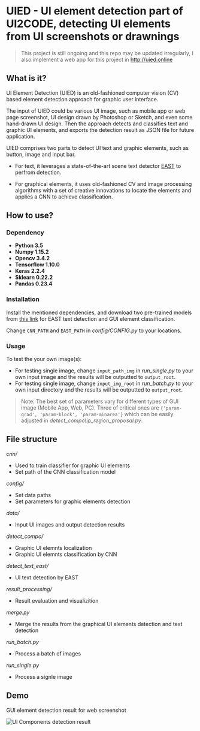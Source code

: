 # UIED - UI element detection part of UI2CODE, detecting UI elements from UI screenshots or drawnings

>This project is still ongoing and this repo may be updated irregularly, I also implement a web app for this project in http://uied.online

## What is it?

UI Element Detection (UIED) is an old-fashioned computer vision (CV) based element detection approach for graphic user interface. 

The input of UIED could be various UI image, such as mobile app or web page screenshot, UI design drawn by Photoshop or Sketch, and even some hand-drawn UI design. Then the approach detects and classifies text and graphic UI elements, and exports the detection result as JSON file for future application. 

UIED comprises two parts to detect UI text and graphic elements, such as button, image and input bar. 
* For text, it leverages a state-of-the-art scene text detector [EAST](https://github.com/argman/EAST) to perfrom detection. 

* For graphical elements, it uses old-fashioned CV and image processing algorithms with a set of creative innovations to locate the elements and applies a CNN to achieve classification. 
   
## How to use?

### Dependency
* **Python 3.5**
* **Numpy 1.15.2**
* **Opencv 3.4.2**
* **Tensorflow 1.10.0**
* **Keras 2.2.4**
* **Sklearn 0.22.2**
* **Pandas 0.23.4**

### Installation
Install the mentioned dependencies, and download two pre-trained models from [this link](https://drive.google.com/drive/folders/1MK0Om7Lx0wRXGDfNcyj21B0FL1T461v5?usp=sharing) for EAST text detection and GUI element classification.

Change ``CNN_PATH`` and ``EAST_PATH`` in *config/CONFIG.py* to your locations.

### Usage
To test the your own image(s):
* For testing single image, change ``input_path_img`` in *run_single.py* to your own input image and the results will be outputted to ``output_root``.
* For testing single image, change ``input_img_root`` in *run_batch.py* to your own input directory and the results will be outputted to ``output_root``.

> Note: The best set of parameters vary for different types of GUI image (Mobile App, Web, PC). Three of critical ones are ``{'param-grad', 'param-block', 'param-minarea'}`` which can be easily adjusted in *detect_compo\ip_region_proposal.py*.
   
## File structure
*cnn/*
* Used to train classifier for graphic UI elements
* Set path of the CNN classification model

*config/*
* Set data paths 
* Set parameters for graphic elements detection

*data/*
* Input UI images and output detection results

*detect_compo/*
* Graphic UI elemnts localization
* Graphic UI elemnts classification by CNN

*detect_text_east/*
* UI text detection by EAST

*result_processing/*
* Result evaluation and visualizition

*merge.py*
* Merge the results from the graphical UI elements detection and text detection 

*run_batch.py*
* Process a batch of images 

*run_single.py*
* Process a signle image


## Demo
GUI element detection result for web screenshot
 
![UI Components detection result](https://github.com/MulongXie/UIED/blob/master/data/demo/demo.png)
